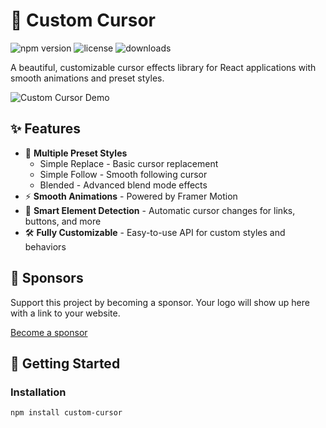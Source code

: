 # 🎯 Custom Cursor

![npm version](https://img.shields.io/npm/v/custom-cursor)
![license](https://img.shields.io/npm/l/custom-cursor)
![downloads](https://img.shields.io/npm/dm/custom-cursor)

A beautiful, customizable cursor effects library for React applications with smooth animations and preset styles.

![Custom Cursor Demo](https://via.placeholder.com/800x400?text=Custom+Cursor+Demo)

## ✨ Features

- 🎨 **Multiple Preset Styles**
    - Simple Replace - Basic cursor replacement
    - Simple Follow - Smooth following cursor
    - Blended - Advanced blend mode effects
- ⚡ **Smooth Animations** - Powered by Framer Motion
- 🎯 **Smart Element Detection** - Automatic cursor changes for links, buttons, and more
- 🛠️ **Fully Customizable** - Easy-to-use API for custom styles and behaviors

## 💖 Sponsors

Support this project by becoming a sponsor. Your logo will show up here with a link to your website.

[Become a sponsor](https://github.com/sponsors/your-username)

## 🚀 Getting Started

### Installation

```bash
npm install custom-cursor